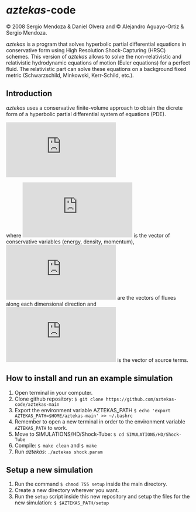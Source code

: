 # _aztekas_-code 

&copy; 2008 Sergio Mendoza \& Daniel Olvera and &copy; Alejandro Aguayo-Ortiz \& Sergio Mendoza.

_aztekas_ is a program that solves hyperbolic partial differential equations in conservative form using High Resolution Shock-Capturing (HRSC) schemes. This version of _aztekas_ allows to solve the non-relativistic and relativistic hydrodynamic equations of motion (Euler equations) for a perfect fluid. The relativistic part can solve these equations on a background fixed metric (Schwarzschild, Minkowski, Kerr-Schild, etc.).

## Introduction

_aztekas_ uses a conservative finite-volume approach to obtain the dicrete form of a hyperbolic partial differential system of equations (PDE).

![equation](https://latex.codecogs.com/gif.latex?%5Cfrac%7B%5Cpartial%20Q%7D%7B%5Cpartial%20t%7D%20&plus;%20%5Cfrac%7B%5Cpartial%20F%5Ei%7D%7B%5Cpartial%20x%5Ei%7D%20%3D%20S)

where ![equation](https://latex.codecogs.com/gif.latex?Q) is the vector of conservative variables (energy, density, momentum), ![equation](https://latex.codecogs.com/gif.latex?F%5Ei) are the vectors of fluxes along each dimensional direction and ![equation](https://latex.codecogs.com/gif.latex?S) is the vector of source terms.

## How to install and run an example simulation

1. Open terminal in your computer.
2. Clone github repository: `$ git clone https://github.com/aztekas-code/aztekas-main`
3. Export the environment variable AZTEKAS_PATH `$ echo 'export AZTEKAS_PATH=$HOME/aztekas-main' >> ~/.bashrc`
4. Remember to open a new terminal in order to the environment variable `AZTEKAS_PATH` to work.
4. Move to SIMULATIONS/HD/Shock-Tube: `$ cd SIMULATIONS/HD/Shock-Tube`
5. Compile: `$ make clean` and `$ make`
6. Run _aztekas_: `./aztekas shock.param`

## Setup a new simulation

1. Run the command `$ chmod 755 setup` inside the main directory.
2. Create a new directory wherever you want.
3. Run the `setup` script inside this new repository and setup the files for the new simulation: `$ $AZTEKAS_PATH/setup`
